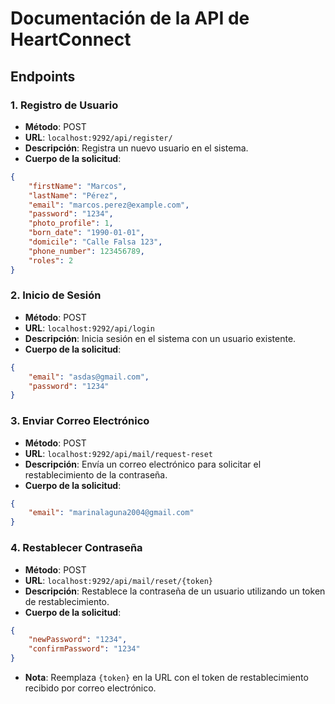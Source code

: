 # Documentación de la API de HeartConnect

## Endpoints

### 1. Registro de Usuario

- **Método**: POST
- **URL**: `localhost:9292/api/register/`
- **Descripción**: Registra un nuevo usuario en el sistema.
- **Cuerpo de la solicitud**:
```json 
{ 
    "firstName": "Marcos", 
    "lastName": "Pérez", 
    "email": "marcos.perez@example.com", 
    "password": "1234", 
    "photo_profile": 1, 
    "born_date": "1990-01-01", 
    "domicile": "Calle Falsa 123", 
    "phone_number": 123456789, 
    "roles": 2 
}
```

### 2. Inicio de Sesión

- **Método**: POST
- **URL**: `localhost:9292/api/login`
- **Descripción**: Inicia sesión en el sistema con un usuario existente.
- **Cuerpo de la solicitud**:
```json 
{ 
    "email": "asdas@gmail.com", 
    "password": "1234"
}
```

### 3. Enviar Correo Electrónico

- **Método**: POST
- **URL**: `localhost:9292/api/mail/request-reset`
- **Descripción**: Envía un correo electrónico para solicitar el restablecimiento de la contraseña.
- **Cuerpo de la solicitud**:
```json 
{ 
    "email": "marinalaguna2004@gmail.com" 
}
```

### 4. Restablecer Contraseña

- **Método**: POST
- **URL**: `localhost:9292/api/mail/reset/{token}`
- **Descripción**: Restablece la contraseña de un usuario utilizando un token de restablecimiento.
- **Cuerpo de la solicitud**:
```json 
{ 
    "newPassword": "1234", 
    "confirmPassword": "1234"
}
```
- **Nota**: Reemplaza `{token}` en la URL con el token de restablecimiento recibido por correo electrónico.
